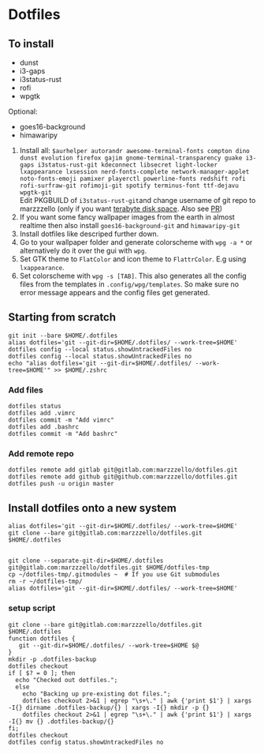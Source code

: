 # Dotfiles

## To install
- dunst
- i3-gaps
- i3status-rust
- rofi
- wpgtk

Optional:
- goes16-background
- himawaripy



1. Install all: `$aurhelper
autorandr
awesome-terminal-fonts
compton
dino
dunst
evolution
firefox
gajim
gnome-terminal-transparency
guake
i3-gaps
i3status-rust-git
kdeconnect
libsecret
light-locker
lxappearance
lxsession
nerd-fonts-complete
network-manager-applet
noto-fonts-emoji
pamixer
playerctl
powerline-fonts
redshift
rofi
rofi-surfraw-git
rofimoji-git
spotify
terminus-font
ttf-dejavu
wpgtk-git`  
Edit PKGBUILD of `i3status-rust-git`and change username of git repo to marzzzello (only if you want [terabyte disk space](https://github.com/marzzzello/i3status-rust/commit/e500745fae3cb486a094e5a6c09cdf1f7338d6ed). Also see [PR](https://github.com/greshake/i3status-rust/pull/392))
2. If you want some fancy wallpaper images from the earth in almost realtime then also install `goes16-background-git` and `himawaripy-git`
3. Install dotfiles like descriped further down.  
4. Go to your wallpaper folder and generate colorscheme with `wpg -a *` or alternatively do it over the gui with `wpg`.
5. Set GTK theme to `FlatColor` and icon theme to `FlattrColor`. E.g using `lxappearance`.
6. Set colorscheme with `wpg -s [TAB]`. This also generates all the config files from the templates in `.config/wpg/templates`. So make sure no error message appears and the config files get generated.


## Starting from scratch 
```
git init --bare $HOME/.dotfiles
alias dotfiles='git --git-dir=$HOME/.dotfiles/ --work-tree=$HOME'
dotfiles config --local status.showUntrackedFiles no
dotfiles config --local status.showUntrackedFiles no
echo "alias dotfiles='git --git-dir=$HOME/.dotfiles/ --work-tree=$HOME'" >> $HOME/.zshrc
```

### Add files
```
dotfiles status
dotfiles add .vimrc
dotfiles commit -m "Add vimrc"
dotfiles add .bashrc
dotfiles commit -m "Add bashrc"
```

### Add remote repo
```
dotfiles remote add gitlab git@gitlab.com:marzzzello/dotfiles.git 
dotfiles remote add github git@github.com:marzzzello/dotfiles.git
dotfiles push -u origin master
```

## Install dotfiles onto a new system
```
alias dotfiles='git --git-dir=$HOME/.dotfiles/ --work-tree=$HOME'
git clone --bare git@gitlab.com:marzzzello/dotfiles.git $HOME/.dotfiles


git clone --separate-git-dir=$HOME/.dotfiles git@gitlab.com:marzzzello/dotfiles.git $HOME/dotfiles-tmp
cp ~/dotfiles-tmp/.gitmodules ~  # If you use Git submodules
rm -r ~/dotfiles-tmp/
alias dotfiles='git --git-dir=$HOME/.dotfiles/ --work-tree=$HOME'
```

### setup script
```
git clone --bare git@gitlab.com:marzzzello/dotfiles.git $HOME/.dotfiles
function dotfiles {
   git --git-dir=$HOME/.dotfiles/ --work-tree=$HOME $@
}
mkdir -p .dotfiles-backup
dotfiles checkout
if [ $? = 0 ]; then
  echo "Checked out dotfiles.";
  else
    echo "Backing up pre-existing dot files.";
    dotfiles checkout 2>&1 | egrep "\s+\." | awk {'print $1'} | xargs -I{} dirname .dotfiles-backup/{} | xargs -I{} mkdir -p {}
	dotfiles checkout 2>&1 | egrep "\s+\." | awk {'print $1'} | xargs -I{} mv {} .dotfiles-backup/{}
fi;
dotfiles checkout
dotfiles config status.showUntrackedFiles no
```
